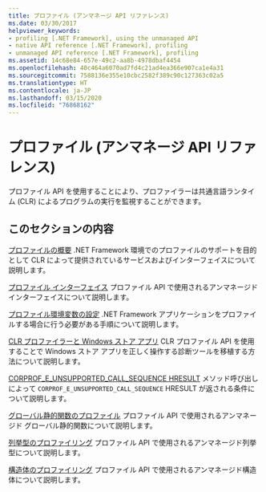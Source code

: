 ```yaml
---
title: プロファイル (アンマネージ API リファレンス)
ms.date: 03/30/2017
helpviewer_keywords:
- profiling [.NET Framework], using the unmanaged API
- native API reference [.NET Framework], profiling
- unmanaged API reference [.NET Framework], profiling
ms.assetid: 14c68e84-657e-49c2-aa8b-4978dbaf4454
ms.openlocfilehash: 40c464a6070ad7fd4c21ad4ea366e907ca1e4a31
ms.sourcegitcommit: 7588136e355e10cbc2582f389c90c127363c02a5
ms.translationtype: HT
ms.contentlocale: ja-JP
ms.lasthandoff: 03/15/2020
ms.locfileid: "76868162"
---
```

# <a name="profiling-unmanaged-api-reference"></a>プロファイル (アンマネージ API リファレンス)

プロファイル API を使用することにより、プロファイラーは共通言語ランタイム (CLR) によるプログラムの実行を監視することができます。

## <a name="in-this-section"></a>このセクションの内容

 [プロファイルの概要](profiling-overview.md) .NET Framework 環境でのプロファイルのサポートを目的として CLR によって提供されているサービスおよびインターフェイスについて説明します。

 [プロファイル インターフェイス](profiling-interfaces.md) プロファイル API で使用されるアンマネージド インターフェイスについて説明します。

 [プロファイル環境変数の設定](setting-up-a-profiling-environment.md) .NET Framework アプリケーションをプロファイルする場合に行う必要がある手順について説明します。

 [CLR プロファイラーと Windows ストア アプリ](clr-profilers-and-windows-store-apps.md) CLR プロファイル API を使用することで Windows ストア アプリを正しく操作する診断ツールを移植する方法について説明します。

 [CORPROF_E_UNSUPPORTED_CALL_SEQUENCE HRESULT](corprof-e-unsupported-call-sequence-hresult.md) メソッド呼び出しによって `CORPROF_E_UNSUPPORTED_CALL_SEQUENCE` HRESULT が返される条件について説明します。

 [グローバル静的関数のプロファイル](profiling-global-static-functions.md) プロファイル API で使用されるアンマネージド グローバル静的関数について説明します。

 [列挙型のプロファイリング](profiling-enumerations.md) プロファイル API で使用されるアンマネージド列挙型について説明します。

 [構造体のプロファイリング](profiling-structures.md) プロファイル API で使用されるアンマネージド構造体について説明します。

